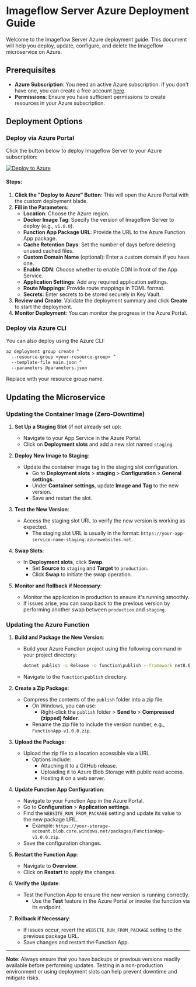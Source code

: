 # Imageflow Server Azure Deployment Guide

Welcome to the Imageflow Server Azure deployment guide. This document will help you deploy, update, configure, and delete the Imageflow microservice on Azure.

## Prerequisites

- **Azure Subscription**: You need an active Azure subscription. If you don't have one, you can create a free account [here](https://azure.microsoft.com/free/).
- **Permissions**: Ensure you have sufficient permissions to create resources in your Azure subscription.

## Deployment Options

### Deploy via Azure Portal

Click the button below to deploy Imageflow Server to your Azure subscription:

[![Deploy to Azure](https://aka.ms/deploytoazurebutton)](https://portal.azure.com/#create/Microsoft.Template/uri/https%3A%2F%2Fraw.githubusercontent.com%2Fimazen%2Fimageflow-server%2Fmain%2Fdeploy%2Fazure%2Fmain.json)



#### Steps:

1. **Click the "Deploy to Azure" Button**: This will open the Azure Portal with the custom deployment blade.
2. **Fill in the Parameters**:
   - **Location**: Choose the Azure region.
   - **Docker Image Tag**: Specify the version of Imageflow Server to deploy (e.g., `v1.0.0`).
   - **Function App Package URL**: Provide the URL to the Azure Function App package.
   - **Cache Retention Days**: Set the number of days before deleting unused cached files.
   - **Custom Domain Name** (optional): Enter a custom domain if you have one.
   - **Enable CDN**: Choose whether to enable CDN in front of the App Service.
   - **Application Settings**: Add any required application settings.
   - **Route Mappings**: Provide route mappings in TOML format.
   - **Secrets**: Enter secrets to be stored securely in Key Vault.
3. **Review and Create**: Validate the deployment summary and click **Create** to start the deployment.
4. **Monitor Deployment**: You can monitor the progress in the Azure Portal.

### Deploy via Azure CLI

You can also deploy using the Azure CLI:

```cmd
az deployment group create ^
  --resource-group <your-resource-group> ^
  --template-file main.json ^
  --parameters @parameters.json
```

Replace <your-resource-group> with your resource group name.

## Updating the Microservice

### Updating the Container Image (Zero-Downtime)

1. **Set Up a Staging Slot** (if not already set up):
   - Navigate to your App Service in the Azure Portal.
   - Click on **Deployment slots** and add a new slot named `staging`.

2. **Deploy New Image to Staging**:
   - Update the container image tag in the staging slot configuration.
     - Go to **Deployment slots** > **staging** > **Configuration** > **General settings**.
     - Under **Container settings**, update **Image and Tag** to the new version.
     - Save and restart the slot.

3. **Test the New Version**:
   - Access the staging slot URL to verify the new version is working as expected.
     - The staging slot URL is usually in the format: `https://your-app-service-name-staging.azurewebsites.net`.

4. **Swap Slots**:
   - In **Deployment slots**, click **Swap**.
     - Set **Source** to `staging` and **Target** to `production`.
     - Click **Swap** to initiate the swap operation.

5. **Monitor and Rollback if Necessary**:
   - Monitor the application in production to ensure it's running smoothly.
   - If issues arise, you can swap back to the previous version by performing another swap between `production` and `staging`.

### Updating the Azure Function

1. **Build and Package the New Version**:
   - Build your Azure Function project using the following command in your project directory:
     ```cmd
     dotnet publish -c Release -o function\publish --framework net8.0
     ```
   - Navigate to the `function\publish` directory.

2. **Create a Zip Package**:
   - Compress the contents of the `publish` folder into a zip file.
     - On Windows, you can use:
       - Right-click the `publish` folder > **Send to** > **Compressed (zipped) folder**.
     - Rename the zip file to include the version number, e.g., `FunctionApp-v1.0.0.zip`.

3. **Upload the Package**:
   - Upload the zip file to a location accessible via a URL.
     - Options include:
       - Attaching it to a GitHub release.
       - Uploading it to Azure Blob Storage with public read access.
       - Hosting it on a web server.

4. **Update Function App Configuration**:
   - Navigate to your Function App in the Azure Portal.
   - Go to **Configuration** > **Application settings**.
   - Find the `WEBSITE_RUN_FROM_PACKAGE` setting and update its value to the new package URL.
     - Example: `https://your-storage-account.blob.core.windows.net/packages/FunctionApp-v1.0.0.zip`.
   - Save the configuration changes.

5. **Restart the Function App**:
   - Navigate to **Overview**.
   - Click on **Restart** to apply the changes.

6. **Verify the Update**:
   - Test the Function App to ensure the new version is running correctly.
     - Use the **Test** feature in the Azure Portal or invoke the function via its endpoint.

7. **Rollback if Necessary**:
   - If issues occur, revert the `WEBSITE_RUN_FROM_PACKAGE` setting to the previous package URL.
   - Save changes and restart the Function App.

---

**Note**: Always ensure that you have backups or previous versions readily available before performing updates. Testing in a non-production environment or using deployment slots can help prevent downtime and mitigate risks.
